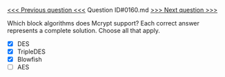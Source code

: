 [<<< Previous question <<<](0159.md)  Question ID#0160.md  [>>> Next question >>>](0161.md) 

Which block algorithms does Mcrypt support?  Each correct answer represents a complete solution. Choose all that apply.

- [x] DES
- [x] TripleDES
- [x] Blowfish
- [ ] AES
